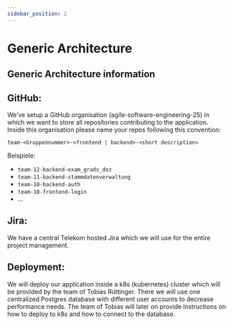 ```yaml
---
sidebar_position: 2
---
```


# Generic  Architecture

## Generic Architecture information

## **GitHub:**

We’ve setup a GitHub organisation (agile-software-engineering-25) in which we want to store all repositories
contributing to the application.   
Inside this organisation please name your repos following this convention:

`team-<Gruppennummer>-<frontend | backend>-<short description>`

Beispiele:

- `team-12-backend-exam_grads_doz`
- `team-11-backend-stammdatenverwaltung`
- `team-10-backend-auth`
- `team-10-frontend-login`
- ...

## Jira:

We have a central Telekom hosted Jira which we will use for the entire project management.

## Deployment:

We will deploy our application inside a k8s (kubernetes) cluster which will be provided by the team of Tobias Rüttinger.
There we will use one centralized Postgres database with different user accounts to decrease performance needs. The team
of Tobias will later on provide instructions on how to deploy to k8s and how to connect to the database.    
   
